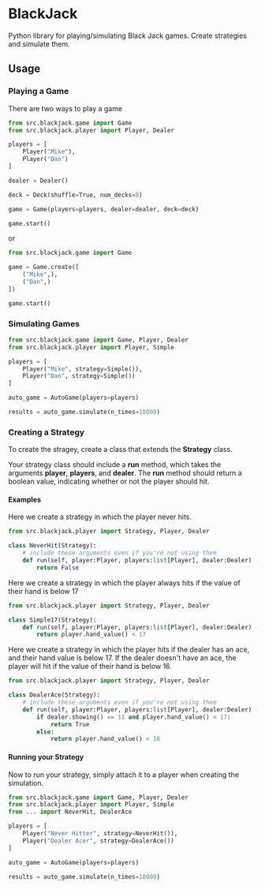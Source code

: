 # BlackJack
Python library for playing/simulating Black Jack games. 
Create strategies and simulate them. 

## Usage
### Playing a Game
There are two ways to play a game
```python
from src.blackjack.game import Game
from src.blackjack.player import Player, Dealer

players = [
    Player("Mike"),
    Player("Dan")
]

dealer = Dealer()

deck = Deck(shuffle=True, num_decks=8)

game = Game(players=players, dealer=dealer, deck=deck)

game.start()
```
or
```python
from src.blackjack.game import Game

game = Game.create([
    ("Mike",),
    ("Dan",)
])

game.start()
```

### Simulating Games
```python
from src.blackjack.game import Game, Player, Dealer
from src.blackjack.player import Player, Simple

players = [
    Player("Mike", strategy=Simple()),
    Player("Dan", strategy=Simple())
]

auto_game = AutoGame(players=players)

results = auto_game.simulate(n_times=10000)
```

### Creating a Strategy

To create the stragey, create a class that extends the **Strategy** class.

Your strategy class should include a **run** method, which takes the arguments **player**, **players**, and **dealer**. The **run** method should return a boolean value, indicating whether or not the player should hit. 

#### Examples

Here we create a strategy in which the player never hits.
```python
from src.blackjack.player import Strategy, Player, Dealer

class NeverHit(Strategy):
    # include these arguments even if you're not using them
    def run(self, player:Player, players:list[Player], dealer:Dealer) -> bool:
        return False
```
Here we create a strategy in which the player always hits if the value of their hand is below 17

```python
from src.blackjack.player import Strategy, Player, Dealer

class Simple17(Strategy):
    def run(self, player:Player, players:list[Player], dealer:Dealer) -> bool:
        return player.hand_value() < 17
```
Here we create a strategy in which the player hits if the dealer has an ace, and their hand value is below 17. If the dealer doesn't have an ace, the player will hit if the value of their hand is below 16.

```python
from src.blackjack.player import Strategy, Player, Dealer

class DealerAce(Strategy):
    # include these arguments even if you're not using them
    def run(self, player:Player, players:list[Player], dealer:Dealer) -> bool:
        if dealer.showing() == 11 and player.hand_value() < 17:
            return True
        else:
            return player.hand_value() < 16
```
#### Running your Strategy
Now to run your strategy, simply attach it to a player when creating the simulation.

```python
from src.blackjack.game import Game, Player, Dealer
from src.blackjack.player import Player, Simple
from ... import NeverHit, DealerAce

players = [
    Player("Never Hitter", strategy=NeverHit()),
    Player("Dealer Acer", strategy=DealerAce())
]

auto_game = AutoGame(players=players)

results = auto_game.simulate(n_times=10000)
```